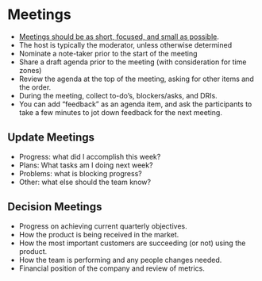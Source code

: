 # Meetings

- [Meetings should be as short, focused, and small as possible](https://www.mrmoneymustache.com/2013/10/01/the-low-information-diet/comment-page-5/).
- The host is typically the moderator, unless otherwise determined
- Nominate a note-taker prior to the start of the meeting
- Share a draft agenda prior to the meeting (with consideration for time zones)
- Review the agenda at the top of the meeting, asking for other items and the order.
- During the meeting, collect to-do’s, blockers/asks, and DRIs.
- You can add “feedback” as an agenda item, and ask the participants to take a few minutes to jot down feedback for the next meeting.
## Update Meetings

- Progress: what did I accomplish this week?
- Plans: What tasks am I doing next week?
- Problems: what is blocking progress?
- Other: what else should the team know?

## Decision Meetings

- Progress on achieving current quarterly objectives.
- How the product is being received in the market.
- How the most important customers are succeeding (or not) using the product.
- How the team is performing and any people changes needed.
- Financial position of the company and review of metrics.
